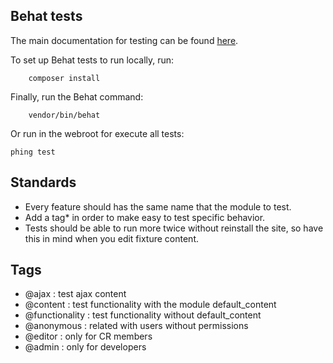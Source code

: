 ## Behat tests

The main documentation for testing can be found [here][docs].

To set up Behat tests to run locally, run:
```
	composer install
```

Finally, run the Behat command:
```
	vendor/bin/behat
```

Or run in the webroot for execute all tests:
```
phing test
```


## Standards

* Every feature should has the same name that the module to test.
* Add a tag* in order to make easy to test specific behavior.
* Tests should be able to run more twice without reinstall the site, so
have this in mind when you edit fixture content.

## Tags

* @ajax : test ajax content
* @content : test functionality with the module default_content
* @functionality : test functionality without default_content
* @anonymous : related with users without permissions
* @editor : only for CR members
* @admin : only for developers

[docs]: docs/testing.md
